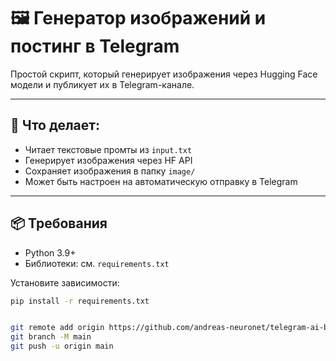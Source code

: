 # 🖼️ Генератор изображений и постинг в Telegram

Простой скрипт, который генерирует изображения через Hugging Face модели и публикует их в Telegram-канале.

---

## 🔧 Что делает:
- Читает текстовые промты из `input.txt`
- Генерирует изображения через HF API
- Сохраняет изображения в папку `image/`
- Может быть настроен на автоматическую отправку в Telegram

---

## 📦 Требования

- Python 3.9+
- Библиотеки: см. `requirements.txt`

Установите зависимости:
```bash
pip install -r requirements.txt


git remote add origin https://github.com/andreas-neuronet/telegram-ai-bot-image.git
git branch -M main
git push -u origin main
